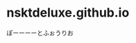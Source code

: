 # nsktdeluxe.github.io
ぽーーーーとふぉうりお

<!-- ひとは誰でも持っている みんな心に持っている
 遥かな無始の過去から 持っている

ひとに誰でも隠れてる みんなの心に隠れてる
無明の闇を越えて 超越神力だ
功徳によって サマディによって 修習によって 得る世界
悟りによって 解脱によって 自由自在に 君は使える
天耳 他心 宿命 天眼 漏尽
天耳 他心 宿命 天眼 漏尽
無明の闇を越えて 超越神力だ -->
